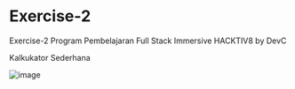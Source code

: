 # Exercise-2
Exercise-2 Program Pembelajaran Full Stack Immersive HACKTIV8 by DevC 

Kalkukator Sederhana

![image](https://user-images.githubusercontent.com/57872082/69331427-571f2a80-0c87-11ea-80b0-51733296d3f5.png)
